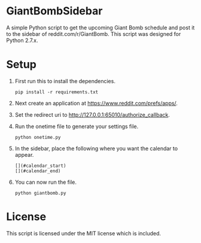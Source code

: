 # GiantBombSidebar
A simple Python script to get the upcoming Giant Bomb schedule and post it to the sidebar of reddit.com/r/GiantBomb.  This script was designed for Python 2.7.x.

# Setup
1. First run this to install the dependencies.

    ```
    pip install -r requirements.txt
    ```

2. Next create an application at https://www.reddit.com/prefs/apps/.
3. Set the redirect uri to http://127.0.0.1:65010/authorize_callback.
4. Run the onetime file to generate your settings file.

    ```
    python onetime.py
    ```

5. In the sidebar, place the following where you want the calendar to appear.

    ```
    [](#calendar_start)
    [](#calendar_end)
    ```

6. You can now run the file.

    ```
    python giantbomb.py
    ```

# License
This script is licensed under the MIT license which is included.